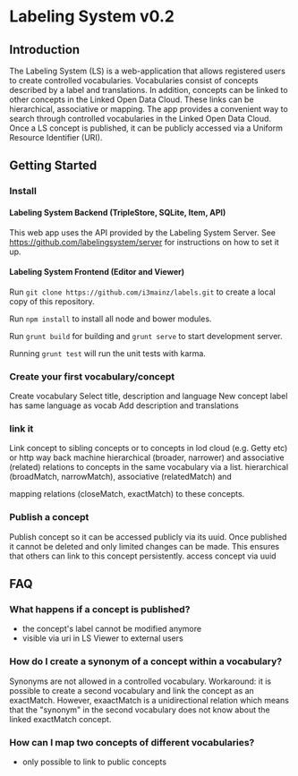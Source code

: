 # Labeling System v0.2

## Introduction
The Labeling System (LS) is a web-application that allows registered users to create controlled vocabularies. Vocabularies consist of concepts described by a label and translations. In addition, concepts can be linked to other concepts in the Linked Open Data Cloud. These links can be hierarchical, associative or mapping. The app provides a convenient way to search through controlled vocabularies in the Linked Open Data Cloud. Once a LS concept is published, it can be publicly accessed via a Uniform Resource Identifier (URI).

## Getting Started

### Install
#### Labeling System Backend (TripleStore, SQLite, Item, API)
This web app uses the API provided by the Labeling System Server. See https://github.com/labelingsystem/server for instructions on how to set it up.

#### Labeling System Frontend (Editor and Viewer)
Run `git clone https://github.com/i3mainz/labels.git` to create a local copy of this repository.

Run `npm install` to install all node and bower modules.

Run `grunt build` for building and `grunt serve` to start development server.

Running `grunt test` will run the unit tests with karma.


### Create your first vocabulary/concept
Create vocabulary
Select title, description and language
New concept label has same language as vocab
Add description and translations

### link it
Link concept to sibling concepts or to concepts in lod cloud (e.g. Getty etc) or http way back machine
hierarchical (broader, narrower) and associative (related) relations to concepts in the same vocabulary via a list.
hierarchical (broadMatch, narrowMatch), associative (relatedMatch) and

mapping relations (closeMatch, exactMatch) to these concepts.

### Publish a concept
Publish concept so it can be accessed publicly via its uuid.
Once published it cannot be deleted and only limited changes can be made. This ensures that others can link to this concept persistently.
access concept via uuid

## FAQ
### What happens if a concept is published?
- the concept's label cannot be modified anymore
- visible via uri in LS Viewer to external users

### How do I create a synonym of a concept within a vocabulary?
Synonyms are not allowed in a controlled vocabulary. Workaround: it is possible to create a second vocabulary and link the concept as an exactMatch. However, exaactMatch is a unidirectional relation which means that the "synonym" in the second vocabulary does not know about the linked exactMatch concept.

### How can I map two concepts of different vocabularies?
- only possible to link to public concepts
